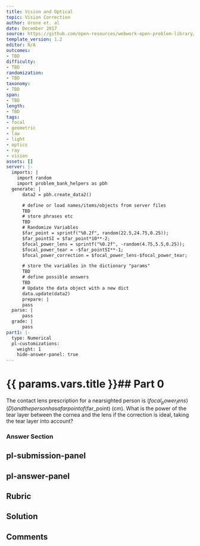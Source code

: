 ```yaml
---
title: Vision and Optical
topic: Vision Correction
author: Urone et. al
date: December 2017
source: https://github.com/open-resources/webwork-open-problem-library/tree/master/Contrib/BrockPhysics/College_Physics_Urone/26.Vision_and_Optical/26-02.Vision_Correction/NU_U17_26_02_019.pg
template_version: 1.2
editor: N/A
outcomes:
- TBD
difficulty:
- TBD
randomization:
- TBD
taxonomy:
- TBD
span:
- TBD
length:
- TBD
tags:
- focal
- geometric
- law
- light
- optics
- ray
- vision
assets: []
server: |-
  imports: |
    import random
    import problem_bank_helpers as pbh
  generate: |
      data2 = pbh.create_data2()

      # define or load names/items/objects from server files
      TBD
      # store phrases etc
      TBD
      # Randomize Variables
      $far_point = sprintf("%0.2f", random(22.5,24.75,0.25));
      $far_pointSI = $far_point*10**-2;
      $focal_power_lens = sprintf("%0.2f", -random(4.75,5.5,0.25));
      $focal_power_tear = -$far_pointSI**-1;
      $focal_power_correction = $focal_power_lens-$focal_power_tear;

      # store the variables in the dictionary "params"
      TBD
      # define possible answers
      TBD
      # Update the data object with a new dict
      data.update(data2)
      prepare: |
      pass
  parse: |
      pass
  grade: |
      pass
part1: |-
  type: Numerical
  pl-customizations:
    weight: 1
    hide-answer-panel: true
---
```


# {{ params.vars.title }}## Part 0 
The contact lens prescription for a nearsighted person is ($focal_power_lens) (D) and the person has a far point of ($far_point) (cm). What is the power of the tear layer between the cornea and the lens if the correction is ideal, taking the tear layer into account? 


### Answer Section 


## pl-submission-panel 


## pl-answer-panel 


## Rubric 


## Solution 


## Comments 


